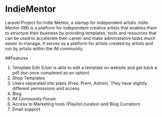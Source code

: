 # IndieMentor
 Laravel Project for Indie Mentor, a startup for independent artists.
 Indie Mentor (IM) is a platform for independent creative artists that enables them to structure their business by providing templates, tools and resources that can be used to accelerate their career and make administative tasks much easier to manage. 
 It serves as a platform for artists created by artists and run by artists within the IM community.
 
 ##Features
 1. Template Edit (User is able to edit a template on website and get back a pdf doc once completed as an option)
 2. Shop Templates
 3. Users separated into plans (Free, Prem, Admin). They have slightly different permissions and access
 4. Blog
 5. IM Community Forum
 6. Access to Marketing tools (Playlist curation and Blog Curration)
 7. Email support
